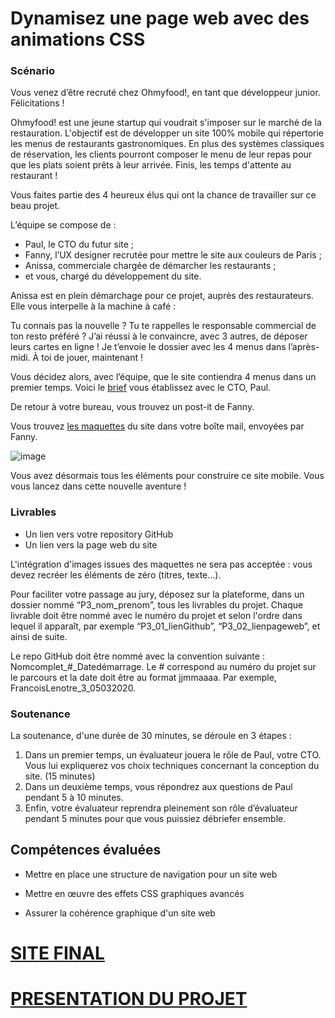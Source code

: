 # Dynamisez une page web avec des animations CSS

### Scénario

Vous venez d’être recruté chez Ohmyfood!, en tant que développeur junior. Félicitations !

Ohmyfood! est une jeune startup qui voudrait s'imposer sur le marché de la restauration.
L'objectif est de développer un site 100% mobile qui répertorie les menus de restaurants
gastronomiques. En plus des systèmes classiques de réservation, les clients pourront composer
le menu de leur repas pour que les plats soient prêts à leur arrivée. Finis, les temps d'attente au
restaurant !

Vous faites partie des 4 heureux élus qui ont la chance de travailler sur ce beau projet.

L’équipe se compose de :

* Paul, le CTO du futur site ;  
* Fanny, l’UX designer recrutée pour mettre le site aux couleurs de Paris ;  
* Anissa, commerciale chargée de démarcher les restaurants ;  
* et vous, chargé du développement du site.

Anissa est en plein démarchage pour ce projet, auprès des restaurateurs. Elle vous interpelle à
la machine à café :

Tu connais pas la nouvelle ? Tu te rappelles le responsable commercial de ton resto préféré ? J’ai
réussi à le convaincre, avec 3 autres, de déposer leurs cartes en ligne ! Je t’envoie le dossier avec
les 4 menus dans l’après-midi. À toi de jouer, maintenant !

Vous décidez alors, avec l’équipe, que le site contiendra 4 menus dans un premier temps. Voici
le [brief](https://s3-eu-west-1.amazonaws.com/course.oc-static.com/projects/DW_P3/Brief%20cre%CC%81atif%20-%20Ohmyfood!.pdf) vous établissez avec le CTO, Paul.

De retour à votre bureau, vous trouvez un post-it de Fanny.

Vous trouvez [les maquettes](https://s3-eu-west-1.amazonaws.com/course.oc-static.com/projects/DW_P3/Maquettes%20Ohmyfood.zip) du site dans votre boîte mail, envoyées par Fanny.

![image](https://user.oc-static.com/upload/2020/08/24/15982605908418_Maquettes%20Ohmyfood.jpg)

Vous avez désormais tous les éléments pour construire ce site mobile. Vous vous lancez dans
cette nouvelle aventure !

### Livrables

* Un lien vers votre repository GitHub  
* Un lien vers la page web du site

L'intégration d'images issues des maquettes ne sera pas acceptée : vous devez recréer les
éléments de zéro (titres, texte...).

Pour faciliter votre passage au jury, déposez sur la plateforme, dans un dossier nommé
“P3_nom_prenom”, tous les livrables du projet. Chaque livrable doit être nommé avec le
numéro du projet et selon l'ordre dans lequel il apparaît, par exemple “P3_01_lienGithub”,
“P3_02_lienpageweb”, et ainsi de suite.

Le repo GitHub doit être nommé avec la convention suivante :
Nomcomplet_#_Datedémarrage. Le # correspond au numéro du projet sur le parcours et
la date doit être au format jjmmaaaa. Par exemple, FrancoisLenotre_3_05032020.

### Soutenance

La soutenance, d'une durée de 30 minutes, se déroule en 3 étapes :

1. Dans un premier temps, un évaluateur jouera le rôle de Paul, votre CTO. Vous lui
expliquerez vos choix techniques concernant la conception du site. (15 minutes)  
2. Dans un deuxième temps, vous répondrez aux questions de Paul pendant 5 à 10 minutes.  
3. Enfin, votre évaluateur reprendra pleinement son rôle d’évaluateur pendant 5 minutes
pour que vous puissiez débriefer ensemble.

## Compétences évaluées

* Mettre en place une structure de navigation pour un site web

* Mettre en œuvre des effets CSS graphiques avancés

* Assurer la cohérence graphique d'un site web

# [SITE FINAL](https://devweb13.github.io/GiulianoLoic_3_26082021/)
# [PRESENTATION DU PROJET](https://docs.google.com/presentation/d/17fkIb73hBGOrAg0wGccqpPlh4RErDFlIACjiBzhRwAw/edit?usp=sharing)

